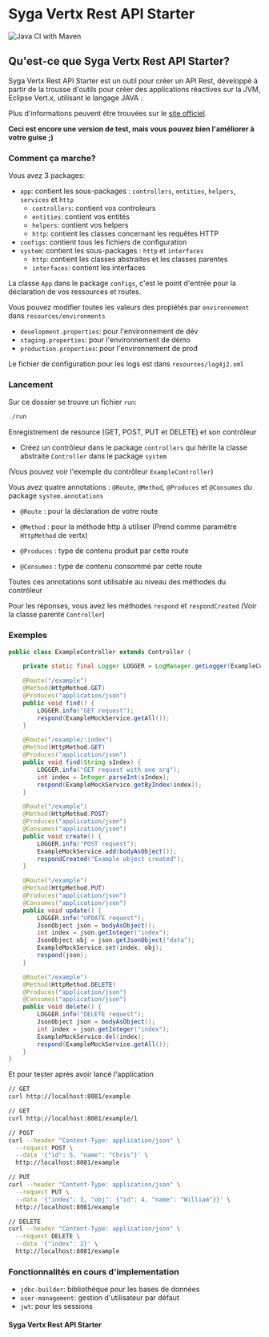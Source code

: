 # Syga Vertx Rest API Starter

![Java CI with Maven](https://github.com/sygatechnology/vertx-api-starter/workflows/Java%20CI%20with%20Maven/badge.svg?branch=master)

## Qu'est-ce que Syga Vertx Rest API Starter?

Syga Vertx Rest API Starter est un outil pour créer un API Rest, développé à partir de la trousse d'outils pour créer des applications réactives sur la JVM, Eclipse Vert.x, utilisant le langage JAVA .

Plus d'informations peuvent être trouvées sur le [site officiel](https://vertx.io).

**Ceci est encore une version de test, mais vous pouvez bien l'améliorer à votre guise ;)**

### Comment ça marche?

Vous avez 3 packages:

* `app`: contient les sous-packages : `controllers`, `entities`, `helpers`, `services` et `http`
    * `controllers`: contient vos controleurs
    * `entities`: contient vos entités
    * `helpers`: contient vos helpers
    * `http`: contient les classes concernant les requêtes HTTP
* `configs`: contient tous les fichiers de configuration
* `system`: contient les sous-packages : `http` et `interfaces`
    * `http`: contient les classes abstraites et les classes parentes
    * `interfaces`: contient les interfaces

La classe `App` dans le package `configs`, c'est le point d'entrée pour la déclaration de vos ressources et routes.

Vous pouvez modifier toutes les valeurs des propiétés par `environnement` dans `resources/environments`

* `development.properties`: pour l'environnement de dév
* `staging.properties`: pour l'environnement de démo
* `production.properties`: pour l'environnement de prod

Le fichier de configuration pour les logs est dans `resources/log4j2.xml`

### Lancement

Sur ce dossier se trouve un fichier `run`:

```bash
./run
```

Enregistrement de resource (GET, POST, PUT et DELETE) et son contrôleur

* Créez un contrôleur dans le package `controllers` qui hérite la classe abstraite `Controller` dans le package `system`

(Vous pouvez voir l'exemple du contrôleur `ExampleController`) 

Vous avez quatre annotations : `@Route`, `@Method`, `@Produces` et `@Consumes` du package `system.annotations`

* `@Route` : pour la déclaration de votre route

* `@Method` : pour la méthode http à utiliser (Prend comme paramètre `HttpMethod` de vertx)

* `@Produces` : type de contenu produit par cette route

* `@Consumes` : type de contenu consommé par cette route

Toutes ces annotations sont utilisable au niveau des méthodes du contrôleur

Pour les réponses, vous avez les méthodes `respond` et `respondCreated` (Voir la classe parente `Controller`)

### Exemples
```java
public class ExampleController extends Controller {

    private static final Logger LOGGER = LogManager.getLogger(ExampleController.class);

    @Route("/example")
    @Method(HttpMethod.GET)
    @Produces("application/json")
    public void find() {
        LOGGER.info("GET request");
        respond(ExampleMockService.getAll());
    }

    @Route("/example/:index")
    @Method(HttpMethod.GET)
    @Produces("application/json")
    public void find(String sIndex) {
        LOGGER.info("GET request with one arg");
        int index = Integer.parseInt(sIndex);
        respond(ExampleMockService.getByIndex(index));
    }

    @Route("/example")
    @Method(HttpMethod.POST)
    @Produces("application/json")
    @Consumes("application/json")
    public void create() {
        LOGGER.info("POST request");
        ExampleMockService.add(bodyAsObject());
        respondCreated("Example object created");
    }

    @Route("/example")
    @Method(HttpMethod.PUT)
    @Produces("application/json")
    @Consumes("application/json")
    public void update() {
        LOGGER.info("UPDATE request");
        JsonObject json = bodyAsObject();
        int index = json.getInteger("index");
        JsonObject obj = json.getJsonObject("data");
        ExampleMockService.set(index, obj);
        respond(json);
    }

    @Route("/example")
    @Method(HttpMethod.DELETE)
    @Produces("application/json")
    @Consumes("application/json")
    public void delete() {
        LOGGER.info("DELETE request");
        JsonObject json = bodyAsObject();
        int index = json.getInteger("index");
        ExampleMockService.del(index);
        respond(ExampleMockService.getAll());
    }
}
```

Et pour tester après avoir lancé l'application
```bash
// GET
curl http://localhost:8081/example

// GET
curl http://localhost:8081/example/1

// POST
curl --header "Content-Type: application/json" \
  --request POST \
  --data '{"id": 5, "name": "Chris"}' \
  http://localhost:8081/example

// PUT
curl --header "Content-Type: application/json" \
  --request PUT \
  --data '{"index": 3, "obj": {"id": 4, "name": "William"}}' \
  http://localhost:8081/example

// DELETE
curl --header "Content-Type: application/json" \
  --request DELETE \
  --data '{"index": 2}' \
  http://localhost:8081/example
```

### Fonctionnalités en cours d'implementation

* `jdbc-builder`: bibliothèque pour les bases de données
* `user-management`: gestion d'utilisateur par défaut
* `jwt`: pour les sessions  

#### Syga Vertx Rest API Starter